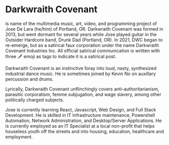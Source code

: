 # Darkwraith Covenant 
is name of the multimedia music, art, video, and programming project of Jose De Lara (he/him) of Portland, OR. Darkwraith Covenant was formed in 2013, but went dormant for several years while Jose played guitar in the Outsider Hardcore band, Drunk Dad (Portland, OR). In 2021, DWC began to re-emerge, but as a satirical faux corporation under the name Darkwraith Covenant Industries Inc. All official satirical communication is written with three 🗡️ emoji as tags to indicate it is a satirical post. 

Darkwraith Covenant is an instinctive foray into loud, nasty, synthesized industrial dance music. He is sometimes joined by Kevin No on auxillary percussion and drums.

Lyrically, Darkwraith Covenant unflinchingly covers anti-authoritarianism, parasitic corporatism, femme subjugation, and wage slavery, among other politically charged subjects.

Jose is currently learning React, Javascript, Web Design, and Full Stack Development.
He is skilled in IT Infrastructure maintenance, Powershell Automation, Network Administration, and Desktop/Server Applications. He is currently employed as an IT Specialist at a local non-profit that helps houseless youth off the streets and into housing, education, healthcare and employment. 

<!--
**darkwraithcovenant/darkwraithcovenant** is a ✨ _special_ ✨ repository because its `README.md` (this file) appears on your GitHub profile.


-->

